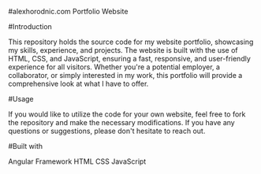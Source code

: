 #alexhorodnic.com Portfolio Website

#Introduction

This repository holds the source code for my website portfolio, showcasing my skills, experience, and projects. The website is built with the use of HTML, CSS, and JavaScript, ensuring a fast, responsive, and user-friendly experience for all visitors.
Whether you're a potential employer, a collaborator, or simply interested in my work, this portfolio will provide a comprehensive look at what I have to offer.

#Usage

If you would like to utilize the code for your own website, feel free to fork the repository and make the necessary modifications. If you have any questions or suggestions, please don't hesitate to reach out.

#Built with

Angular Framework
HTML
CSS
JavaScript
